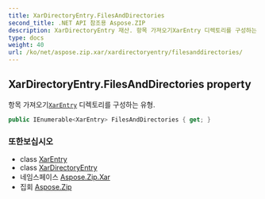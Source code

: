 ```yaml
---
title: XarDirectoryEntry.FilesAndDirectories
second_title: .NET API 참조용 Aspose.ZIP
description: XarDirectoryEntry 재산. 항목 가져오기XarEntry 디렉토리를 구성하는 유형.
type: docs
weight: 40
url: /ko/net/aspose.zip.xar/xardirectoryentry/filesanddirectories/
---
```

## XarDirectoryEntry.FilesAndDirectories property

항목 가져오기[`XarEntry`](../../xarentry/) 디렉토리를 구성하는 유형.

```csharp
public IEnumerable<XarEntry> FilesAndDirectories { get; }
```

### 또한보십시오

* class [XarEntry](../../xarentry/)
* class [XarDirectoryEntry](../)
* 네임스페이스 [Aspose.Zip.Xar](../../xardirectoryentry/)
* 집회 [Aspose.Zip](../../../)


